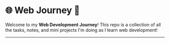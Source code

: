 # 🌐 Web Journey 🚀

Welcome to my **Web Development Journey**! This repo is a collection of all the tasks, notes, and mini projects I'm doing as I learn web development!

---

